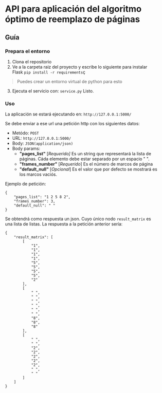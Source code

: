 # API para aplicación del algoritmo óptimo de reemplazo de páginas

## Guía
### Prepara el entorno
1. Clona el repositorio
2. Ve a la carpeta raiz del proyecto y escribe lo siguiente para instalar Flask
`pip install -r requirements`ç
> Puedes crear un entorno virtual de python para esto
3. Ejecuta el servicio con:
`service.py`
Listo.
### Uso
La aplicación se estará ejecutando en: `http://127.0.0.1:5000/ `

Se debe enviar a ese url una petición http con los siguientes datos:
- Metódo: `POST`
- URL: `http://127.0.0.1:5000/`
- Body: `JSON(application/json)`
- Body params:
	- **"pages_list"** [*Requerido]* Es un string que representará la lista de páginas. Cáda elemento debe estar separado por un espacio " ".
	- **"frames_number"** [*Requerido*] Es el número de marcos de página
	- **"default_null"** [*Opcional*] Es el valor que por defecto se mostrará es los marcos vaciós.

Ejemplo de petición:
```
{
	"pages_list": "1 2 5 8 2",
	"frames_number": 3,
	"default_null": " "
}
```
Se obtendrá como respuesta un json. Cuyo único nodo `result_matrix` es una lista de listas. La respuesta a la petición anterior sería:
```
{
    "result_matrix": [
        [
            "1",
            "1",
            "1",
            "1",
            "5",
            "5",
            "5",
            "5",
            "2"
        ],
        [
            " ",
            " ",
            " ",
            " ",
            " ",
            " ",
            "8",
            "8",
            "8"
        ],
        [
            " ",
            " ",
            "2",
            "2",
            "2",
            "2",
            "2",
            " ",
            " "
        ]
    ]
}
```




